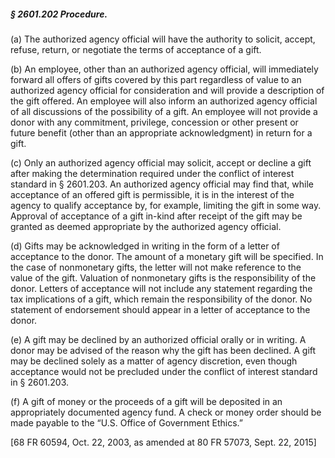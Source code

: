 ##### § 2601.202 Procedure. #####

(a) The authorized agency official will have the authority to solicit, accept, refuse, return, or negotiate the terms of acceptance of a gift.

(b) An employee, other than an authorized agency official, will immediately forward all offers of gifts covered by this part regardless of value to an authorized agency official for consideration and will provide a description of the gift offered. An employee will also inform an authorized agency official of all discussions of the possibility of a gift. An employee will not provide a donor with any commitment, privilege, concession or other present or future benefit (other than an appropriate acknowledgment) in return for a gift.

(c) Only an authorized agency official may solicit, accept or decline a gift after making the determination required under the conflict of interest standard in § 2601.203. An authorized agency official may find that, while acceptance of an offered gift is permissible, it is in the interest of the agency to qualify acceptance by, for example, limiting the gift in some way. Approval of acceptance of a gift in-kind after receipt of the gift may be granted as deemed appropriate by the authorized agency official.

(d) Gifts may be acknowledged in writing in the form of a letter of acceptance to the donor. The amount of a monetary gift will be specified. In the case of nonmonetary gifts, the letter will not make reference to the value of the gift. Valuation of nonmonetary gifts is the responsibility of the donor. Letters of acceptance will not include any statement regarding the tax implications of a gift, which remain the responsibility of the donor. No statement of endorsement should appear in a letter of acceptance to the donor.

(e) A gift may be declined by an authorized official orally or in writing. A donor may be advised of the reason why the gift has been declined. A gift may be declined solely as a matter of agency discretion, even though acceptance would not be precluded under the conflict of interest standard in § 2601.203.

(f) A gift of money or the proceeds of a gift will be deposited in an appropriately documented agency fund. A check or money order should be made payable to the “U.S. Office of Government Ethics.”

[68 FR 60594, Oct. 22, 2003, as amended at 80 FR 57073, Sept. 22, 2015]